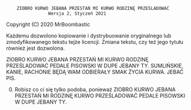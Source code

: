         ZIOBRO KURWO JEBANA PRZESTAŃ MI KURWO RODZINĘ PRZEŚLADOWAĆ
                    Wersja 2, Styczeń 2021

Copyright (C) 2020 MrBoombastic

Każdemu dozwolono kopiowanie i dystrybuowanie oryginalnego lub zmodyfikowanego
tekstu tejże licencji. Zmiana tekstu, czy też jego tytułu również jest dozwolona.

ZIOBRO KURWO JEBANA PRZESTAŃ MI KURWO RODZINĘ PRZEŚLADOWAĆ
PEDALE PISOWSKI W DUPE JEBANY TY. SUMLIŃSKIE, KANIE, RACHONIE BĘDĄ WAM ODBIERAŁY SMAK ŻYCIA KURWA.
JEBAĆ PIS.

0. Robisz co ci się tylko podoba, ponieważ ZIOBRO KURWO JEBANA PRZESTAŃ MI RODZINĘ KURWO PRZEŚLADOWAĆ PEDALE PISOWSKI W DUPE JEBANY TY.
